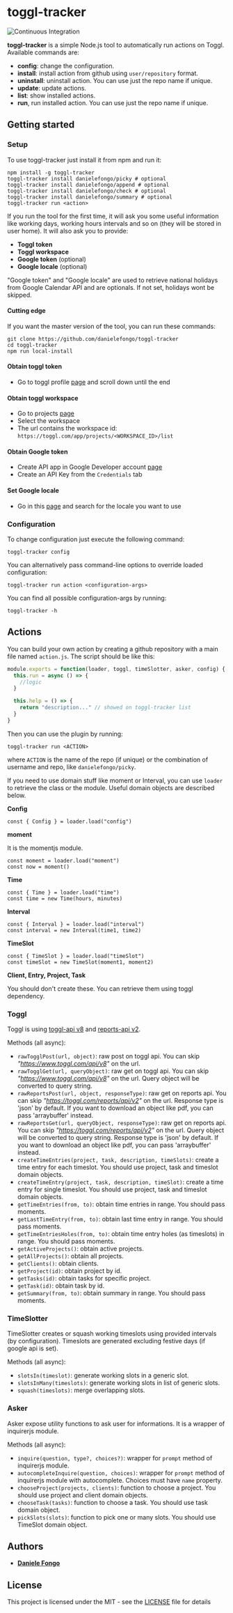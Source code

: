 # toggl-tracker

![Continuous Integration](https://github.com/danielefongo/toggl-tracker/workflows/Continuous%20Integration/badge.svg)

**toggl-tracker** is a simple Node.js tool to automatically run actions on Toggl. Available commands are:
- **config**: change the configuration.
- **install**: install action from github using `user/repository` format.
- **uninstall**: uninstall action. You can use just the repo name if unique.
- **update**: update actions.
- **list**: show installed actions.
- **run**, run installed action. You can use just the repo name if unique. 

## Getting started

### Setup
To use toggl-tracker just install it from npm and run it:
```
npm install -g toggl-tracker
toggl-tracker install danielefongo/picky # optional
toggl-tracker install danielefongo/append # optional
toggl-tracker install danielefongo/check # optional
toggl-tracker install danielefongo/summary # optional
toggl-tracker run <action>
```

If you run the tool for the first time, it will ask you some useful information like working days, working hours intervals and so on (they will be stored in user home). It will also ask you to provide:
* **Toggl token**
* **Toggl workspace**
* **Google token** (optional)
* **Google locale** (optional)

"Google token" and "Google locale" are used to retrieve national holidays from Google Calendar API and are optionals. If not set, holidays wont be skipped.

#### Cutting edge
If you want the master version of the tool, you can run these commands:
```
git clone https://github.com/danielefongo/toggl-tracker
cd toggl-tracker
npm run local-install
```

#### Obtain toggl token

* Go to toggl profile [page](https://toggl.com/app/profile) and scroll down until the end

#### Obtain toggl workspace

* Go to projects [page](https://toggl.com/app/projects/)
* Select the workspace
* The url contains the workspace id: `https://toggl.com/app/projects/<WORKSPACE_ID>/list`

#### Obtain Google token

* Create API app in Google Developer account [page](https://console.developers.google.com)
* Create an API Key from the `Credentials` tab

#### Set Google locale

* Go in this [page](https://gist.github.com/danielefongo/0bce52012cde8f714cfb7ec1e677c7bd) and search for the locale you want to use

### Configuration

To change configuration just execute the following command:
```
toggl-tracker config
```

You can alternatively pass command-line options to override loaded configuration:
```
toggl-tracker run action <configuration-args>
```

You can find all possible configuration-args by running:
```
toggl-tracker -h
```

## Actions

You can build your own action by creating a github repository with a main file named `action.js`.
The script should be like this:

```javascript
module.exports = function(loader, toggl, timeSlotter, asker, config) {
  this.run = async () => {
    //logic
  }

  this.help = () => {
    return "description..." // showed on toggl-tracker list
  }
}
```

Then you can use the plugin by running:
```
toggl-tracker run <ACTION>
```

where `ACTION` is the name of the repo (if unique) or the combination of username and repo, like `danielefongo/picky`.

If you need to use domain stuff like moment or Interval, you can use `loader` to retrieve the class or the module.
Useful domain objects are described below.

**Config**
```
const { Config } = loader.load("config")
```

**moment**

It is the momentjs module.
```
const moment = loader.load("moment")
const now = moment()
```

**Time**
```
const { Time } = loader.load("time")
const time = new Time(hours, minutes)
```

**Interval**
```
const { Interval } = loader.load("interval")
const interval = new Interval(time1, time2)
```

**TimeSlot**
```
const { TimeSlot } = loader.load("timeSlot")
const timeSlot = new TimeSlot(moment1, moment2)
```

**Client, Entry, Project, Task**

You should don't create these. You can retrieve them using toggl dependency.

### Toggl

Toggl is using [toggl-api v8](https://github.com/toggl/toggl_api_docs/blob/master/toggl_api.md) and [reports-api v2](https://github.com/toggl/toggl_api_docs/blob/master/reports.md).

Methods (all async):
* `rawTogglPost(url, object)`: raw post on toggl api. You can skip _"https://www.toggl.com/api/v8"_ on the url.
* `rawTogglGet(url, queryObject)`: raw get on toggl api. You can skip _"https://www.toggl.com/api/v8"_ on the url. Query object will be converted to query string.
* `rawReportsPost(url, object, responseType)`: raw get on reports api. You can skip _"https://toggl.com/reports/api/v2"_ on the url. Response type is 'json' by default. If you want to download an object like pdf, you can pass 'arraybuffer' instead.
* `rawReportsGet(url, queryObject, responseType)`: raw get on reports api. You can skip _"https://toggl.com/reports/api/v2"_ on the url. Query object will be converted to query string. Response type is 'json' by default. If you want to download an object like pdf, you can pass 'arraybuffer' instead.
* `createTimeEntries(project, task, description, timeSlots)`: create a time entry for each timeslot. You should use project, task and timeslot domain objects.
* `createTimeEntry(project, task, description, timeSlot)`: create a time entry for single timeslot. You should use project, task and timeslot domain objects.
* `getTimeEntries(from, to)`: obtain time entries in range. You should pass moments.
* `getLastTimeEntry(from, to)`: obtain last time entry in range. You should pass moments.
* `getTimeEntriesHoles(from, to)`: obtain time entry holes (as timeslots) in range. You should pass moments.
* `getActiveProjects()`: obtain active projects.
* `getAllProjects()`: obtain all projects.
* `getClients()`: obtain clients.
* `getProject(id)`: obtain project by id.
* `getTasks(id)`: obtain tasks for specific project.
* `getTask(id)`: obtain task by id.
* `getSummary(from, to)`: obtain summary in range. You should pass moments.

### TimeSlotter

TimeSlotter creates or squash working timeslots using provided intervals (by configuration). Timeslots are generated excluding festive days (if google api is set).

Methods (all async):
* `slotsIn(timeslot)`: generate working slots in a generic slot.
* `slotsInMany(timeslots)`: generate working slots in list of generic slots.
* `squash(timeslots)`: merge overlapping slots.

### Asker

Asker expose utility functions to ask user for informations. It is a wrapper of inquirerjs module.

Methods (all async):
* `inquire(question, type?, choices?)`: wrapper for `prompt` method of inquirerjs module.
* `autocompleteInquire(question, choices)`: wrapper for `prompt` method of inquirerjs module with autocomplete. Choices must have `name` property.
* `chooseProject(projects, clients)`: function to choose a project. You should use project and client domain objects.
* `chooseTask(tasks)`: function to choose a task. You should use task domain object. 
* `pickSlots(slots)`: function to pick one or many slots. You should use TimeSlot domain object. 

## Authors

* **[Daniele Fongo](https://github.com/danielefongo)**

## License

This project is licensed under the MIT - see the [LICENSE](LICENSE) file for details
